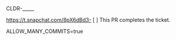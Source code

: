 CLDR-_____

https://t.snapchat.com/8pX6dBd3- [ ] This PR completes the ticket.

<!--
Thank you for your pull request.
Please see https://cldr.unicode.org/index/process for general
information on contributing to CLDR.

1. Make sure the ticket is filed at
https://unicode-org.atlassian.net/projects/CLDR/
2. Update the PR title and first line of this
message to include the ticket ID (CLDR-_____)
3. You will be automatically asked to sign the contributors’
license before the PR is accepted.
- sign: https://cla-assistant.io/unicode-org/cldr
- license: https://www.unicode.org/copyright.html#License
-->

ALLOW_MANY_COMMITS=true
